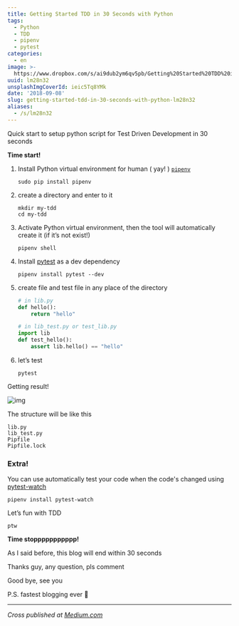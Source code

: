 ```yaml
---
title: Getting Started TDD in 30 Seconds with Python
tags:
  - Python
  - TDD
  - pipenv
  - pytest
categories:
  - en
image: >-
  https://www.dropbox.com/s/ai9dub2ym6qv5pb/Getting%20Started%20TDD%20in%2030%20Seconds%20with%20Python.jpg?raw=1
uuid: lm28n32
unsplashImgCoverId: ieic5Tq8YMk
date: '2018-09-08'
slug: getting-started-tdd-in-30-seconds-with-python-lm28n32
aliases:
  - /s/lm28n32
---
```


Quick start to setup python script for Test Driven Development in 30 seconds

**Time start!**

1. Install Python virtual environment for human ( yay! ) [`pipenv`](https://pipenv.readthedocs.io)

    ```
    sudo pip install pipenv
    ```

2. create a directory and enter to it

    ```
    mkdir my-tdd
    cd my-tdd
    ```

3. Activate Python virtual environment, then the tool will automatically create it (if it’s not exist!)

    ```
    pipenv shell
    ```

4. Install [pytest](https://docs.pytest.org/) as a dev dependency

    ```
    pipenv install pytest --dev
    ```

5. create file and test file in any place of the directory

    ```python
    # in lib.py
    def hello():
        return "hello"

    # in lib_test.py or test_lib.py
    import lib
    def test_hello():
        assert lib.hello() == "hello"
    ```

6. let’s test

    ```
    pytest
    ```

Getting result!


![img](https://www.dropbox.com/s/bgwfkw2d70jp4xk/Getting%20Started%20TDD%20in%2030%20Seconds%20with%20Python-02.png?raw=1)

The structure will be like this

```
lib.py
lib_test.py
Pipfile
Pipfile.lock
```

### **Extra!**

You can use automatically test your code when the code's changed using [pytest-watch](https://github.com/joeyespo/pytest-watch)

```
pipenv install pytest-watch
```

Let’s fun with TDD

```
ptw
```

**Time stoppppppppppp!**

As I said before, this blog will end within 30 seconds

Thanks guy, any question, pls comment

Good bye, see you

P.S. fastest blogging ever 🙏

---

 *Cross published at [Medium.com](https://medium.com/@mildronize/getting-started-tdd-in-30-seconds-with-python-8113d6c94753)*
